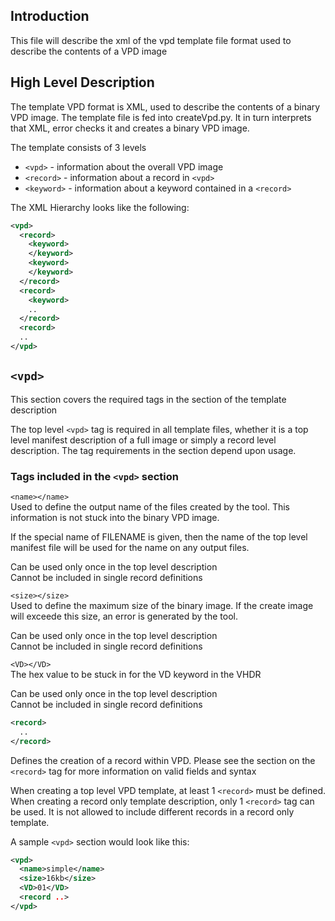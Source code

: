 ## Introduction

This file will describe the xml of the vpd template file format used to
describe the contents of a VPD image

## High Level Description

The template VPD format is XML, used to describe the contents of a binary VPD image.  The template file is fed into createVpd.py.  It in turn interprets that XML, error checks it and creates a binary VPD image.

The template consists of 3 levels
* `<vpd>` - information about the overall VPD image
* `<record>` - information about a record in `<vpd>`
* `<keyword>` - information about a keyword contained in a `<record>`

The XML Hierarchy looks like the following:
``` xml
<vpd>
  <record>
    <keyword>
    </keyword>
    <keyword>
    </keyword>
  </record>
  <record>
    <keyword>
    ..
  </record>
  <record>
  ..
</vpd>
```

## `<vpd>`
This section covers the required tags in the <vpd> section of the template description
 
The top level `<vpd>` tag is required in all template files, whether it is a top level manifest description of a full image or simply a record level description.  The tag requirements in the <vpd> section depend upon usage.

### Tags included in the `<vpd>` section
`<name></name>`  
Used to define the output name of the files created by the tool.  This information is not stuck into the binary VPD image.

If the special name of FILENAME is given, then the name of the top level manifest file will be used for the name on any output files.

Can be used only once in the top level description  
Cannot be included in single record definitions  

`<size></size>`  
Used to define the maximum size of the binary image.  If the create image will exceede this size, an error is generated by the tool.

Can be used only once in the top level description  
Cannot be included in single record definitions  

`<VD></VD>`  
The hex value to be stuck in for the VD keyword in the VHDR

Can be used only once in the top level description  
Cannot be included in single record definitions  

``` xml
<record>
  ..
</record>
```
Defines the creation of a record within VPD.  Please see the section on the `<record>` tag for more information on valid fields and syntax

When creating a top level VPD template, at least 1 `<record>` must be defined.
When creating a record only template description, only 1 `<record>` tag can be used.  It is not allowed to include different records in a record only template.

A sample `<vpd>` section would look like this:
``` xml
<vpd>
  <name>simple</name>
  <size>16kb</size>
  <VD>01</VD>
  <record ..>
</vpd>
```
